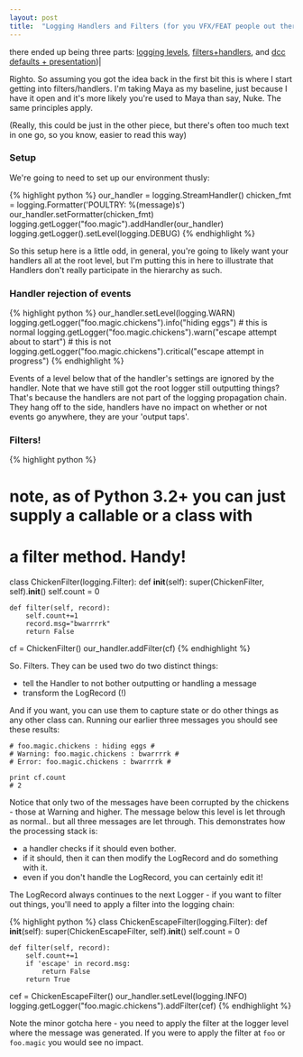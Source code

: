 ```yaml
---
layout: post
title:  "Logging Handlers and Filters (for you VFX/FEAT people out there)"
---
```

there ended up being three parts: [logging levels][pt1], [filters+handlers][pt2], and [dcc defaults + presentation][pt3])|

Righto. So assuming you got the idea back in the first bit this is where I start getting into filters/handlers. I'm taking Maya as my baseline, just because I have it open and it's more likely you're used to Maya than say, Nuke. The same principles apply.

(Really, this could be just in the other piece, but there's often too much text in one go, so you know, easier to read this way)

### Setup
We're going to need to set up our environment thusly:

{% highlight python %}
our_handler = logging.StreamHandler()
chicken_fmt = logging.Formatter('POULTRY: %(message)s')
our_handler.setFormatter(chicken_fmt)
logging.getLogger("foo.magic").addHandler(our_handler)
logging.getLogger().setLevel(logging.DEBUG)
{% endhighlight %}

So this setup here is a little odd, in general, you're going to likely want your handlers all at the root level, but I'm putting this in here to illustrate that Handlers don't really participate in the hierarchy as such.

### Handler rejection of events

{% highlight python %}
our_handler.setLevel(logging.WARN)
logging.getLogger("foo.magic.chickens").info("hiding eggs")  # this is normal
logging.getLogger("foo.magic.chickens").warn("escape attempt about to start")  # this is not 
logging.getLogger("foo.magic.chickens").critical("escape attempt in progress")
{% endhighlight %}

Events of a level below that of the handler's settings are ignored by the handler. Note that we have still got the root logger still outputting things? That's because the handlers are not part of the logging propagation chain. They hang off to the side, handlers have no impact on whether or not events go anywhere, they are your 'output taps'. 


### Filters!

{% highlight python %}
# note, as of Python 3.2+ you can just supply a callable or a class with 
# a filter method. Handy!
class ChickenFilter(logging.Filter):
    def __init__(self):
        super(ChickenFilter, self).__init__()
        self.count = 0
    
    def filter(self, record):
        self.count+=1
        record.msg="bwarrrrk"
        return False

cf = ChickenFilter()
our_handler.addFilter(cf)
{% endhighlight %}

So. Filters. They can be used two do two distinct things:
 
 - tell the Handler to not bother outputting or handling a message
 - transform the LogRecord (!)

And if you want, you can use them to capture state or do other things as any other class can. Running our earlier three messages you should see these results:

```
# foo.magic.chickens : hiding eggs # 
# Warning: foo.magic.chickens : bwarrrrk # 
# Error: foo.magic.chickens : bwarrrrk # 

print cf.count
# 2
```

Notice that only two of the messages have been corrupted by the chickens - those at Warning and higher. The message below this level is let through as normal.. but all three messages are let through. This demonstrates how the processing stack is:
 
 - a handler checks if it should even bother.
 - if it should, then it can then modify the LogRecord and do something with it. 
 - even if you don't handle the LogRecord, you can certainly edit it!
 
The LogRecord always continues to the next Logger - if you want to filter out things, you'll need to apply a filter into the logging chain:

{% highlight python %}
class ChickenEscapeFilter(logging.Filter):
    def __init__(self):
        super(ChickenEscapeFilter, self).__init__()
        self.count = 0
    
    def filter(self, record):
        self.count+=1
        if 'escape' in record.msg:
            return False
        return True

cef = ChickenEscapeFilter()
our_handler.setLevel(logging.INFO)
logging.getLogger("foo.magic.chickens").addFilter(cef)
{% endhighlight %}

Note the minor gotcha here - you need to apply the filter at the logger level where the message was generated. If you were to apply the filter at `foo` or `foo.magic` you would see no impact.

[pt1]: /2020/07/18/python-logging.html
[pt2]: /2020/07/19/python-logging-filterhandler.html
[pt3]: /2020/07/21/dcc-defaults.html
